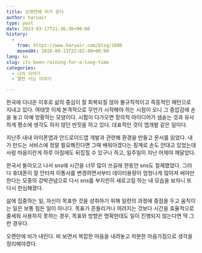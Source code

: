 ```yaml
---
title: 오랜만에 비가 온다
author: haruair
type: post
date: 2013-03-17T21:36:36+00:00
history:
  - 
    from: https://www.haruair.com/blog/1606
    movedAt: 2018-09-13T22:02:40+00:00
lang: ko
slug: its-been-raining-for-a-long-time
categories:
  - 나의 이야기
  - 멜번 사는 이야기

---
```

한국에 다녀온 이후로 삶의 중심이 잘 회복되질 않아 불규칙적이고 즉흥적인 패턴으로 지내고 있다. 여태껏 이제 본격적으로 무언가 시작해야 하는 시점이 오니 그 중압감에 손을 놓고 아예 방황하는 모양이다. 시험이 다가오면 창의적 아이디어가 샘솓는 것과 유사하게 평소에 생각도 하지 않던 딴짓을 하고 있다. 대표적인 것이 앱개발 같은 일이다.

지난주 내내 아이폰앱과 안드로이드앱 개발과 관련해 환경을 만들고 문서를 읽었다. 내가 만드는 서비스에 정말 필요해진다면 그때 배워야겠다는 핑계로 손도 안대고 있었는데 사람 마음이란게 하루 아침에도 뒤집힐 수 있구나 하고, 일주일이 지난 어제야 깨달았다.

한국서 돌아오고 나서 sns에 시간을 너무 많이 쓰길래 한동안 sns도 절제했었다. 그러다 휴대폰이 잘 안터져 이통사를 변경하면서부터 데이터용량이 엄청나게 많아져 써야만 한다는 모종의 강박관념으로 다시 sns를 부지런히 새로고침 하는 내 모습을 보자니 또 다시 한심해졌다.

삶에 집중하는 일, 자신이 목표한 것을 성취하기 위해 일련의 과정에 중점을 두고 움직이는 일은 보통 힘든 일이 아니다. 목표가 흔들리거나 여려지는 것보다 시간을 효율적으로 줄세워 사용하지 못하는 경우, 목표와 방향은 명확한데도 일이 진행되지 않는다면 딱 그런 경우다.

오랜만에 비가 내린다. 비 보면서 복잡한 마음을 내려놓고 차분한 마음가짐으로 생각을 정리해야겠다.